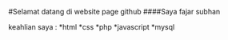 #Selamat datang di website page github
####Saya fajar subhan

keahlian saya :
*html
*css
*php
*javascript
*mysql
